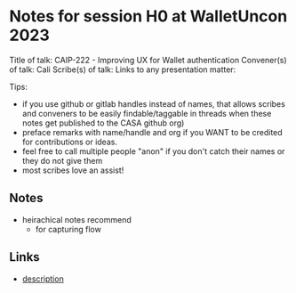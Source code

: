# Notes for session H0 at WalletUncon 2023

Title of talk: CAIP-222 - Improving UX for Wallet authentication
Convener(s) of talk: Cali
Scribe(s) of talk:
Links to any presentation matter:

Tips:
- if you use github or gitlab handles instead of names, that allows scribes and conveners to be easily findable/taggable in threads when these notes get published to the CASA github org)
- preface remarks with name/handle and org if you WANT to be credited for contributions or ideas. 
- feel free to call multiple people "anon" if you don't catch their names or they do not give them
- most scribes love an assist!

## Notes

- heirachical notes recommend
    - for capturing flow

## Links

- [description](https://example.com)